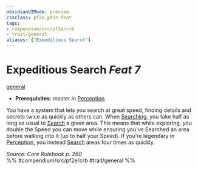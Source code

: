```yaml
---
obsidianUIMode: preview
cssclass: pf2e,pf2e-feat
tags:
- compendium/src/pf2e/crb
- trait/general
aliases: ["Expeditious Search"]
---
```

# Expeditious Search  *Feat 7*  
[general](/rules/traits/general.md)  

- **Prerequisites**: master in [Perception](/compendium/skills.md#Perception)

You have a system that lets you search at great speed, finding details and secrets twice as quickly as others can. When [Searching](/rules/actions/search.md), you take half as long as usual to [Search](/rules/actions/search.md) a given area. This means that while exploring, you double the Speed you can move while ensuring you've Searched an area before walking into it (up to half your Speed). If you're legendary in [Perception](/compendium/skills.md#Perception), you instead [Search](/rules/actions/search.md) areas four times as quickly.

*Source: Core Rulebook p. 260*  
%% #compendium/src/pf2e/crb #trait/general %%